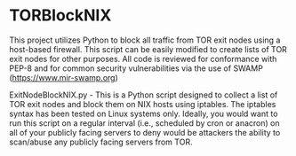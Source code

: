 # TORBlockNIX
This project utilizes Python to block all traffic from TOR exit nodes using a host-based firewall.  This script can be easily modified to create lists of TOR exit nodes for other purposes.  All code is reviewed for conformance with PEP-8 and for common security vulnerabilities via the use of SWAMP (https://www.mir-swamp.org)

ExitNodeBlockNIX.py - This is a Python script designed to collect a list of TOR exit nodes and block them on NIX hosts using iptables. The iptables syntax has been tested on Linux systems only.  Ideally, you would want to run this script on a regular interval (i.e., scheduled by cron or anacron) on all of your publicly facing servers to deny would be attackers the ability to scan/abuse any publicly facing servers from TOR.
